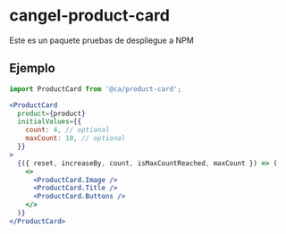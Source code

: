 # cangel-product-card

Este es un paquete pruebas de despliegue a NPM

## Ejemplo

```jsx
import ProductCard from '@ca/product-card';
```

```jsx
<ProductCard
  product={product}
  initialValues={{
    count: 4, // optional
    maxCount: 10, // optional
  }}
>
  {({ reset, increaseBy, count, isMaxCountReached, maxCount }) => (
    <>
      <ProductCard.Image />
      <ProductCard.Title />
      <ProductCard.Buttons />
    </>
  )}
</ProductCard>
```

